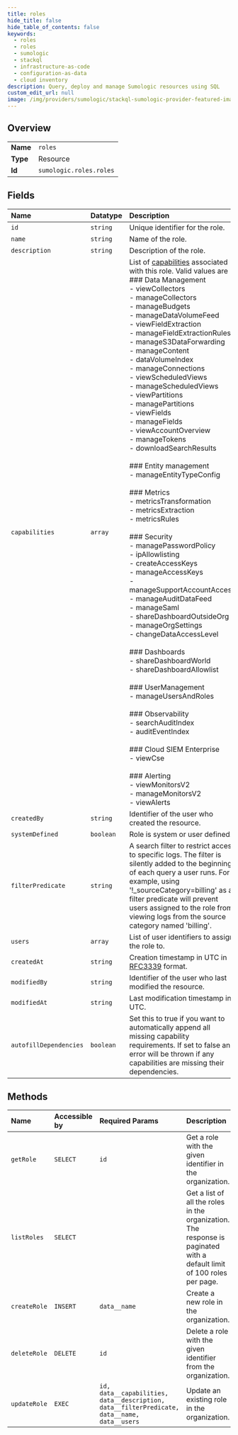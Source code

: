 ```yaml
---
title: roles
hide_title: false
hide_table_of_contents: false
keywords:
  - roles
  - roles
  - sumologic    
  - stackql
  - infrastructure-as-code
  - configuration-as-data
  - cloud inventory
description: Query, deploy and manage Sumologic resources using SQL
custom_edit_url: null
image: /img/providers/sumologic/stackql-sumologic-provider-featured-image.png
---
```

  
    

## Overview
<table><tbody>
<tr><td><b>Name</b></td><td><code>roles</code></td></tr>
<tr><td><b>Type</b></td><td>Resource</td></tr>
<tr><td><b>Id</b></td><td><code>sumologic.roles.roles</code></td></tr>
</tbody></table>

## Fields
| Name | Datatype | Description |
|:-----|:---------|:------------|
| `id` | `string` | Unique identifier for the role. |
| `name` | `string` | Name of the role. |
| `description` | `string` | Description of the role. |
| `capabilities` | `array` | List of [capabilities](https://help.sumologic.com/Manage/Users-and-Roles/Manage-Roles/Role-Capabilities) associated with this role. Valid values are<br />### Data Management<br />  - viewCollectors<br />  - manageCollectors<br />  - manageBudgets<br />  - manageDataVolumeFeed<br />  - viewFieldExtraction<br />  - manageFieldExtractionRules<br />  - manageS3DataForwarding<br />  - manageContent<br />  - dataVolumeIndex<br />  - manageConnections<br />  - viewScheduledViews<br />  - manageScheduledViews<br />  - viewPartitions<br />  - managePartitions<br />  - viewFields<br />  - manageFields<br />  - viewAccountOverview<br />  - manageTokens<br />  - downloadSearchResults<br /><br />### Entity management<br />  - manageEntityTypeConfig<br /><br />### Metrics<br />  - metricsTransformation<br />  - metricsExtraction<br />  - metricsRules<br /><br />### Security<br />  - managePasswordPolicy<br />  - ipAllowlisting<br />  - createAccessKeys<br />  - manageAccessKeys<br />  - manageSupportAccountAccess<br />  - manageAuditDataFeed<br />  - manageSaml<br />  - shareDashboardOutsideOrg<br />  - manageOrgSettings<br />  - changeDataAccessLevel<br /><br />### Dashboards<br />  - shareDashboardWorld<br />  - shareDashboardAllowlist<br /><br />### UserManagement<br />  - manageUsersAndRoles<br /><br />### Observability<br />  - searchAuditIndex<br />  - auditEventIndex<br /><br />### Cloud SIEM Enterprise<br />  - viewCse<br /><br />### Alerting<br />  - viewMonitorsV2<br />  - manageMonitorsV2<br />  - viewAlerts |
| `createdBy` | `string` | Identifier of the user who created the resource. |
| `systemDefined` | `boolean` | Role is system or user defined. |
| `filterPredicate` | `string` | A search filter to restrict access to specific logs. The filter is silently added to the beginning of each query a user runs. For example, using '!_sourceCategory=billing' as a filter predicate will prevent users assigned to the role from viewing logs from the source category named 'billing'. |
| `users` | `array` | List of user identifiers to assign the role to. |
| `createdAt` | `string` | Creation timestamp in UTC in [RFC3339](https://tools.ietf.org/html/rfc3339) format. |
| `modifiedBy` | `string` | Identifier of the user who last modified the resource. |
| `modifiedAt` | `string` | Last modification timestamp in UTC. |
| `autofillDependencies` | `boolean` | Set this to true if you want to automatically append all missing capability requirements. If set to false an error will be thrown if any capabilities are missing their dependencies. |
## Methods
| Name | Accessible by | Required Params | Description |
|:-----|:--------------|:----------------|:------------|
| `getRole` | `SELECT` | `id` | Get a role with the given identifier in the organization. |
| `listRoles` | `SELECT` |  | Get a list of all the roles in the organization. The response is paginated with a default limit of 100 roles per page. |
| `createRole` | `INSERT` | `data__name` | Create a new role in the organization. |
| `deleteRole` | `DELETE` | `id` | Delete a role with the given identifier from the organization. |
| `updateRole` | `EXEC` | `id, data__capabilities, data__description, data__filterPredicate, data__name, data__users` | Update an existing role in the organization. |
